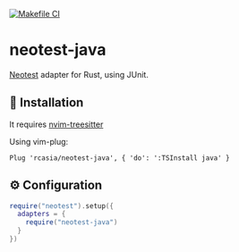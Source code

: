 [![Makefile CI](https://github.com/rcasia/neotest-java/actions/workflows/makefile.yml/badge.svg)](https://github.com/rcasia/neotest-java/actions/workflows/makefile.yml)
# neotest-java

[Neotest](https://github.com/rcarriga/neotest) adapter for Rust, using JUnit.

## 🔧 Installation

It requires [nvim-treesitter](https://github.com/nvim-treesitter/nvim-treesitter)

Using vim-plug:
```vim
Plug 'rcasia/neotest-java', { 'do': ':TSInstall java' }
```

## ⚙ Configuration
```lua
require("neotest").setup({
  adapters = {
    require("neotest-java")
  }
})
```
